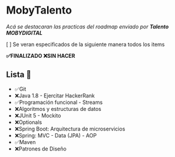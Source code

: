 # MobyTalento
_Acá se destacaran las practicas del roadmap enviado por <b>Talento MOBYDIGITAL</b>_ <br>

[ ] Se veran especificados de la siguiente manera todos los items <br>
 
<b>✅FINALIZADO ❌SIN HACER</b> 
## Lista 🚀 
* ✅Git
* ❌Java 1.8 - Ejercitar HackerRank
* ✅Programación funcional - Streams
* ❌Algoritmos y estructuras de datos
* ❌JUnit 5 - Mockito
* ❌Optionals
* ❌Spring Boot: Arquitectura de microservicios
* ❌Spring: MVC - Data (JPA) - AOP
* ✅Maven
* ❌Patrones de Diseño
